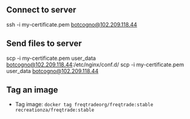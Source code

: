 ## Connect to server
ssh -i my-certificate.pem  botcogno@102.209.118.44

## Send files to server
scp -i my-certificate.pem user_data botcogno@102.209.118.44:/etc/nginx/conf.d/
scp -i my-certificate.pem user_data botcogno@102.209.118.44

## Tag an image
- Tag image: `docker tag freqtradeorg/freqtrade:stable recreationza/freqtrade:stable`